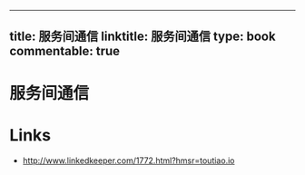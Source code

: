 
---
title: 服务间通信
linktitle: 服务间通信
type: book
commentable: true
---

# 服务间通信

# Links

- http://www.linkedkeeper.com/1772.html?hmsr=toutiao.io

    
